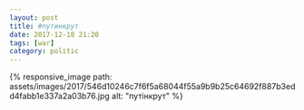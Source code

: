 ```yaml
---
layout: post
title: #путинкрут
date: 2017-12-18 21:20 
tags: [war]
category: politic
---
```


{% responsive_image path: assets/images/2017/546d10246c7f6f5a68044f55a9b9b25c64692f887b3edd4fabb1e337a2a03b76.jpg alt: "путінкрут" %}
